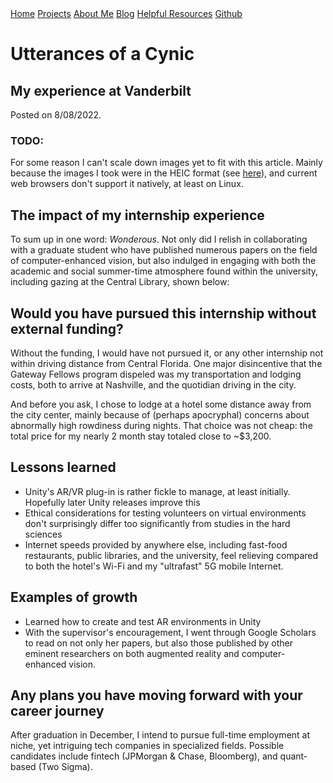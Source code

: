 <base href="https://clin1234.github.io/">
<nav>
      <a href="index.html">Home</a>
      <a href="projects/index.html">Projects</a>
      <a href="aboutme.html">About Me</a>
      <a href="blog/index.html">Blog</a>
      <a href="resources.html">Helpful Resources</a>
      <a href="https://github.com/clin1234/">Github</a>
</nav>

# Utterances of a Cynic

## My experience at Vanderbilt
Posted on 8/08/2022.

### TODO:
For some reason I can't scale down images yet to fit with this article. Mainly because
the images I took were in the HEIC format (see [here](https://en.wikipedia.org/wiki/High_Efficiency_Image_File_Format#Support)),
and current web browsers don't support it natively, at least on Linux.

## The impact of my internship experience

To sum up in one word: *Wonderous*. Not only did I relish in collaborating with a graduate student who have published numerous papers on the field of computer-enhanced vision, but also indulged in engaging with both the academic and social summer-time atmosphere found within the university, including gazing at the Central Library, shown below:

## Would you have pursued this internship without external funding?

Without the funding, I would have not pursued it, or any other internship not within
driving distance from Central Florida. One major disincentive that the Gateway Fellows program
dispeled was my transportation and lodging costs, both to arrive at Nashville, and the
quotidian driving in the city.

And before you ask, I chose to lodge at a hotel some distance away from the city center,
mainly because of (perhaps apocryphal) concerns about abnormally high rowdiness during
nights. That choice was not cheap: the total price for my nearly 2 month stay totaled close
to ~$3,200.

## Lessons learned

* Unity's AR/VR plug-in is rather fickle to manage, at least initially. Hopefully later
Unity releases improve this
* Ethical considerations for testing volunteers on virtual environments don't surprisingly
differ too significantly from studies in the hard sciences
* Internet speeds provided by anywhere else, including fast-food restaurants, public libraries,
and the university, feel relieving compared to both the hotel's Wi-Fi and my "ultrafast"
5G mobile Internet.

## Examples of growth

* Learned how to create and test AR environments in Unity
* With the supervisor's encouragement, I went through Google Scholars to read on not
only her papers, but also those published by other eminent researchers on both augmented
reality and computer-enhanced vision.

## Any plans you have moving forward with your career journey

After graduation in December, I intend to pursue full-time employment at niche, yet
intriguing tech companies in specialized fields. Possible candidates include fintech (JPMorgan & Chase, Bloomberg), and quant-based (Two Sigma).
